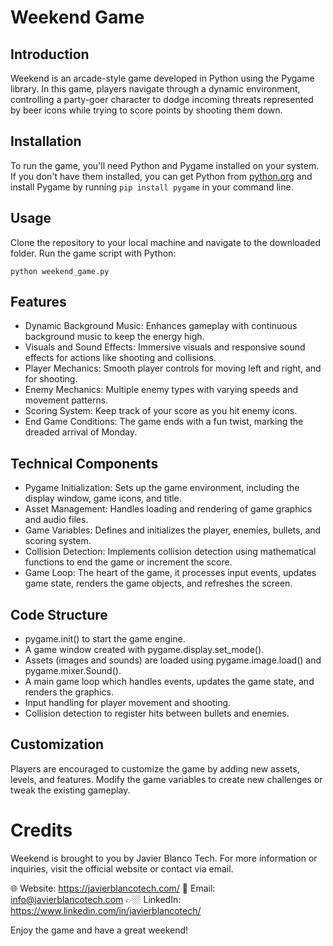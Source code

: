 # Weekend Game

## Introduction

Weekend is an arcade-style game developed in Python using the Pygame library. In this game, players navigate through a dynamic environment, controlling a party-goer character to dodge incoming threats represented by beer icons while trying to score points by shooting them down.

## Installation

To run the game, you'll need Python and Pygame installed on your system. If you don't have them installed, you can get Python from [python.org](https://www.python.org/) and install Pygame by running `pip install pygame` in your command line.

## Usage

Clone the repository to your local machine and navigate to the downloaded folder. Run the game script with Python:
```shell
python weekend_game.py
```


## Features

- Dynamic Background Music: Enhances gameplay with continuous background music to keep the energy high.
- Visuals and Sound Effects: Immersive visuals and responsive sound effects for actions like shooting and collisions.
- Player Mechanics: Smooth player controls for moving left and right, and for shooting.
- Enemy Mechanics: Multiple enemy types with varying speeds and movement patterns.
- Scoring System: Keep track of your score as you hit enemy icons.
- End Game Conditions: The game ends with a fun twist, marking the dreaded arrival of Monday.

## Technical Components

- Pygame Initialization: Sets up the game environment, including the display window, game icons, and title.
- Asset Management: Handles loading and rendering of game graphics and audio files.
- Game Variables: Defines and initializes the player, enemies, bullets, and scoring system.
- Collision Detection: Implements collision detection using mathematical functions to end the game or increment the score.
- Game Loop: The heart of the game, it processes input events, updates game state, renders the game objects, and refreshes the screen.

## Code Structure

- pygame.init() to start the game engine.
- A game window created with pygame.display.set_mode().
- Assets (images and sounds) are loaded using pygame.image.load() and pygame.mixer.Sound().
- A main game loop which handles events, updates the game state, and renders the graphics.
- Input handling for player movement and shooting.
- Collision detection to register hits between bullets and enemies.

## Customization

Players are encouraged to customize the game by adding new assets, levels, and features. Modify the game variables to create new challenges or tweak the existing gameplay.

# Credits

Weekend is brought to you by Javier Blanco Tech. For more information or inquiries, visit the official website or contact via email.



🌐 Website: https://javierblancotech.com/
📧 Email: info@javierblancotech.com
👉🏼 LinkedIn: https://www.linkedin.com/in/javierblancotech/

Enjoy the game and have a great weekend!
